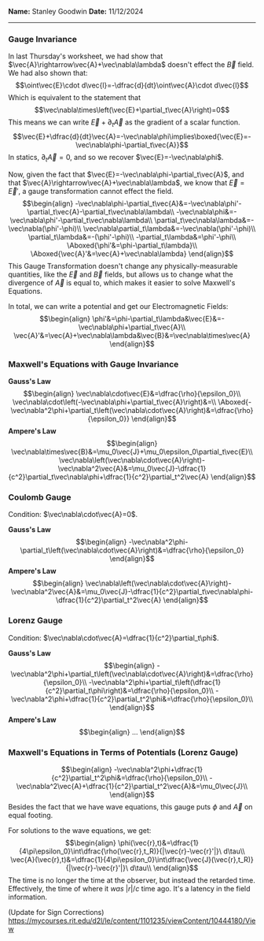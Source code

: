 **Name:** Stanley Goodwin
**Date:** 11/12/2024

---
### Gauge Invariance
In last Thursday's worksheet, we had show that $\vec{A}\rightarrow\vec{A}+\vec\nabla\lambda$ doesn't effect the $\vec{B}$ field.
We had also shown that:
$$\oint\vec{E}\cdot d\vec{l}=-\dfrac{d}{dt}\oint\vec{A}\cdot d\vec{l}$$
Which is equivalent to the statement that
$$\vec\nabla\times\left(\vec{E}+\partial_t\vec{A}\right)=0$$
This means we can write $\vec{E}+\partial_t\vec{A}$ as the gradient of a scalar function.
$$\vec{E}+\dfrac{d}{dt}\vec{A}=-\vec\nabla\phi\implies\boxed{\vec{E}=-\vec\nabla\phi-\partial_t\vec{A}}$$
In statics, $\partial_t\vec{A}=0$, and so we recover $\vec{E}=-\vec\nabla\phi$.

Now, given the fact that $\vec{E}=-\vec\nabla\phi-\partial_t\vec{A}$, and that $\vec{A}\rightarrow\vec{A}+\vec\nabla\lambda$, we know that $\vec{E}=\vec{E}'$, a gauge transformation cannot effect the field.
$$\begin{align}
-\vec\nabla\phi-\partial_t\vec{A}&=-\vec\nabla\phi'-\partial_t\vec{A}-\partial_t\vec\nabla\lambda\\
-\vec\nabla\phi&=-\vec\nabla\phi'-\partial_t\vec\nabla\lambda\\
\partial_t\vec\nabla\lambda&=-\vec\nabla(\phi'-\phi)\\
\vec\nabla\partial_t\lambda&=-\vec\nabla(\phi'-\phi)\\
\partial_t\lambda&=-(\phi'-\phi)\\
-\partial_t\lambda&=\phi'-\phi\\
\Aboxed{\phi'&=\phi-\partial_t\lambda}\\
\Aboxed{\vec{A}'&=\vec{A}+\vec\nabla\lambda}
\end{align}$$
This Gauge Transformation doesn't change any physically-measurable quantities, like the $\vec{E}$ and $\vec{B}$ fields, but allows us to change what the divergence of $\vec{A}$ is equal to, which makes it easier to solve Maxwell's Equations.

In total, we can write a potential and get our Electromagnetic Fields:
$$\begin{align}
\phi'&=\phi-\partial_t\lambda&\vec{E}&=-\vec\nabla\phi+\partial_t\vec{A}\\
\vec{A}'&=\vec{A}+\vec\nabla\lambda&\vec{B}&=\vec\nabla\times\vec{A}
\end{align}$$
### Maxwell's Equations with Gauge Invariance

**Gauss's Law**
$$\begin{align}
\vec\nabla\cdot\vec{E}&=\dfrac{\rho}{\epsilon_0}\\
\vec\nabla\cdot\left(-\vec\nabla\phi+\partial_t\vec{A}\right)&=\\
\Aboxed{-\vec\nabla^2\phi+\partial_t\left(\vec\nabla\cdot\vec{A}\right)&=\dfrac{\rho}{\epsilon_0}}
\end{align}$$
**Ampere's Law**
$$\begin{align}
\vec\nabla\times\vec{B}&=\mu_0\vec{J}+\mu_0\epsilon_0\partial_t\vec{E}\\
\vec\nabla\left(\vec\nabla\cdot\vec{A}\right)-\vec\nabla^2\vec{A}&=\mu_0\vec{J}-\dfrac{1}{c^2}\partial_t\vec\nabla\phi+\dfrac{1}{c^2}\partial_t^2\vec{A}
\end{align}$$
### Coulomb Gauge
Condition: $\vec\nabla\cdot\vec{A}=0$.

**Gauss's Law**
$$\begin{align}
-\vec\nabla^2\phi-\partial_t\left(\vec\nabla\cdot\vec{A}\right)&=\dfrac{\rho}{\epsilon_0}
\end{align}$$
**Ampere's Law**
$$\begin{align}
\vec\nabla\left(\vec\nabla\cdot\vec{A}\right)-\vec\nabla^2\vec{A}&=\mu_0\vec{J}-\dfrac{1}{c^2}\partial_t\vec\nabla\phi-\dfrac{1}{c^2}\partial_t^2\vec{A}
\end{align}$$


### Lorenz Gauge
Condition: $\vec\nabla\cdot\vec{A}=\dfrac{1}{c^2}\partial_t\phi$.

**Gauss's Law**
$$\begin{align}
-\vec\nabla^2\phi+\partial_t\left(\vec\nabla\cdot\vec{A}\right)&=\dfrac{\rho}{\epsilon_0}\\
-\vec\nabla^2\phi+\partial_t\left(\dfrac{1}{c^2}\partial_t\phi\right)&=\dfrac{\rho}{\epsilon_0}\\
-\vec\nabla^2\phi+\dfrac{1}{c^2}\partial_t^2\phi&=\dfrac{\rho}{\epsilon_0}\\
\end{align}$$
**Ampere's Law**
$$\begin{align}
...
\end{align}$$

### Maxwell's Equations in Terms of Potentials (Lorenz Gauge)
$$\begin{align}
-\vec\nabla^2\phi+\dfrac{1}{c^2}\partial_t^2\phi&=\dfrac{\rho}{\epsilon_0}\\
-\vec\nabla^2\vec{A}+\dfrac{1}{c^2}\partial_t^2\vec{A}&=\mu_0\vec{J}\\
\end{align}$$
Besides the fact that we have wave equations, this gauge puts $\phi$ and $\vec{A}$ on equal footing.

For solutions to the wave equations, we get:
$$\begin{align}
\phi(\vec{r},t)&=\dfrac{1}{4\pi\epsilon_0}\int\dfrac{\rho(\vec{r},t_R)}{|\vec{r}-\vec{r}'|}\ d\tau\\
\vec{A}(\vec{r},t)&=\dfrac{1}{4\pi\epsilon_0}\int\dfrac{\vec{J}(\vec{r},t_R)}{|\vec{r}-\vec{r}'|}\ d\tau\\
\end{align}$$
The time is no longer the time at the observer, but instead the retarded time.
Effectively, the time of where it *was* $|r|/c$ time ago. It's a latency in the field information.



(Update for Sign Corrections)
https://mycourses.rit.edu/d2l/le/content/1101235/viewContent/10444180/View
